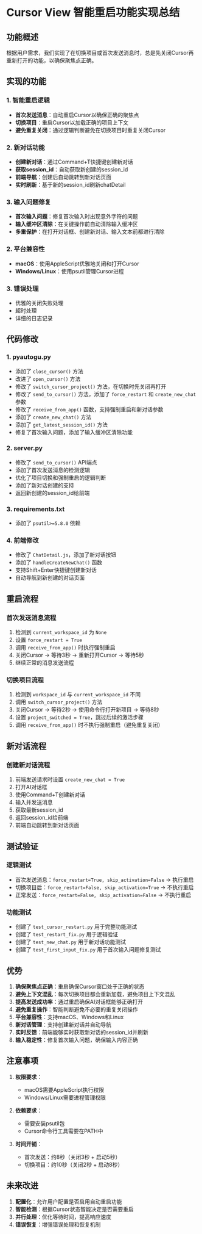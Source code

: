 # Cursor View 智能重启功能实现总结

## 功能概述

根据用户需求，我们实现了在切换项目或首次发送消息时，总是先关闭Cursor再重新打开的功能，以确保聚焦点正确。

## 实现的功能

### 1. 智能重启逻辑
- **首次发送消息**：自动重启Cursor以确保正确的聚焦点
- **切换项目**：重启Cursor以加载正确的项目上下文
- **避免重复关闭**：通过逻辑判断避免在切换项目时重复关闭Cursor

### 2. 新对话功能
- **创建新对话**：通过Command+T快捷键创建新对话
- **获取session_id**：自动获取新创建的session_id
- **前端导航**：创建后自动跳转到新对话页面
- **实时刷新**：基于新的session_id刷新chatDetail

### 3. 输入问题修复
- **首次输入问题**：修复首次输入时出现意外字符的问题
- **输入缓冲区清除**：在关键操作前自动清除输入缓冲区
- **多重保护**：在打开对话框、创建新对话、输入文本前都进行清除

### 2. 平台兼容性
- **macOS**：使用AppleScript优雅地关闭和打开Cursor
- **Windows/Linux**：使用psutil管理Cursor进程

### 3. 错误处理
- 优雅的关闭失败处理
- 超时处理
- 详细的日志记录

## 代码修改

### 1. pyautogu.py
- 添加了 `close_cursor()` 方法
- 改进了 `open_cursor()` 方法
- 修改了 `switch_cursor_project()` 方法，在切换时先关闭再打开
- 修改了 `send_to_cursor()` 方法，添加了 `force_restart` 和 `create_new_chat` 参数
- 修改了 `receive_from_app()` 函数，支持强制重启和新对话参数
- 添加了 `create_new_chat()` 方法
- 添加了 `get_latest_session_id()` 方法
- 修复了首次输入问题，添加了输入缓冲区清除功能

### 2. server.py
- 修改了 `send_to_cursor()` API端点
- 添加了首次发送消息的检测逻辑
- 优化了项目切换和强制重启的逻辑判断
- 添加了新对话创建的支持
- 返回新创建的session_id给前端

### 3. requirements.txt
- 添加了 `psutil>=5.8.0` 依赖

### 4. 前端修改
- 修改了 `ChatDetail.js`，添加了新对话按钮
- 添加了 `handleCreateNewChat()` 函数
- 支持Shift+Enter快捷键创建新对话
- 自动导航到新创建的对话页面

## 重启流程

### 首次发送消息流程
1. 检测到 `current_workspace_id` 为 `None`
2. 设置 `force_restart = True`
3. 调用 `receive_from_app()` 时执行强制重启
4. 关闭Cursor → 等待3秒 → 重新打开Cursor → 等待5秒
5. 继续正常的消息发送流程

### 切换项目流程
1. 检测到 `workspace_id` 与 `current_workspace_id` 不同
2. 调用 `switch_cursor_project()` 方法
3. 关闭Cursor → 等待2秒 → 使用命令行打开新项目 → 等待8秒
4. 设置 `project_switched = True`，跳过后续的激活步骤
5. 调用 `receive_from_app()` 时不执行强制重启（避免重复关闭）

## 新对话流程

### 创建新对话流程
1. 前端发送请求时设置 `create_new_chat = True`
2. 打开AI对话框
3. 使用Command+T创建新对话
4. 输入并发送消息
5. 获取最新session_id
6. 返回session_id给前端
7. 前端自动跳转到新对话页面

## 测试验证

### 逻辑测试
- 首次发送消息：`force_restart=True, skip_activation=False` → 执行重启
- 切换项目后：`force_restart=False, skip_activation=True` → 不执行重启
- 正常发送：`force_restart=False, skip_activation=False` → 不执行重启

### 功能测试
- 创建了 `test_cursor_restart.py` 用于完整功能测试
- 创建了 `test_restart_fix.py` 用于逻辑验证
- 创建了 `test_new_chat.py` 用于新对话功能测试
- 创建了 `test_first_input_fix.py` 用于首次输入问题修复测试

## 优势

1. **确保聚焦点正确**：重启确保Cursor窗口处于正确的状态
2. **避免上下文混乱**：每次切换项目都会重新加载，避免项目上下文混乱
3. **提高发送成功率**：通过重启确保AI对话框能够正确打开
4. **避免重复操作**：智能判断避免不必要的重复关闭操作
5. **平台兼容性**：支持macOS、Windows和Linux
6. **新对话管理**：支持创建新对话并自动导航
7. **实时反馈**：前端能够实时获取新对话的session_id并刷新
8. **输入稳定性**：修复首次输入问题，确保输入内容正确

## 注意事项

1. **权限要求**：
   - macOS需要AppleScript执行权限
   - Windows/Linux需要进程管理权限

2. **依赖要求**：
   - 需要安装psutil包
   - Cursor命令行工具需要在PATH中

3. **时间开销**：
   - 首次发送：约8秒（关闭3秒 + 启动5秒）
   - 切换项目：约10秒（关闭2秒 + 启动8秒）

## 未来改进

1. **配置化**：允许用户配置是否启用自动重启功能
2. **智能检测**：根据Cursor状态智能决定是否需要重启
3. **并行处理**：优化等待时间，提高响应速度
4. **错误恢复**：增强错误处理和恢复机制
